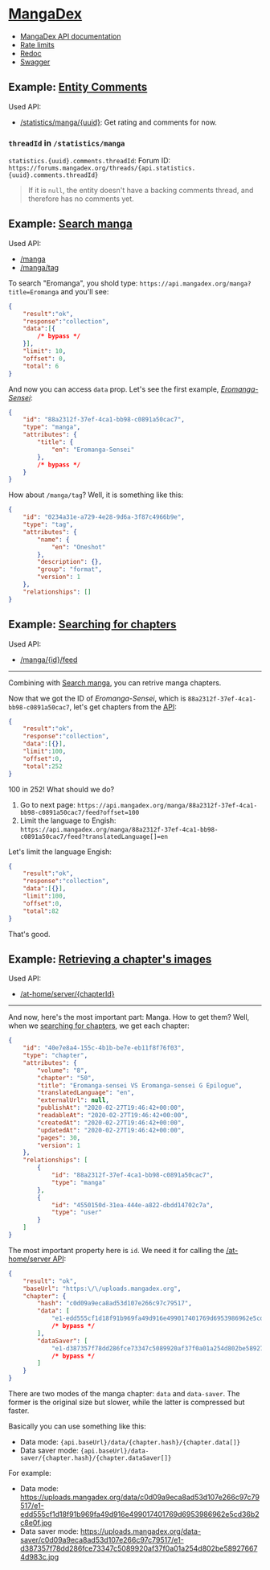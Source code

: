 # [MangaDex](https://mangadex.org)

* [MangaDex API documentation](https://api.mangadex.org/docs)
* [Rate limits](https://api.mangadex.org/docs/2-limitations/#endpoint-specific-rate-limits)
* [Redoc](https://api.mangadex.org/docs/redoc.html)
* [Swagger](https://api.mangadex.org/docs/swagger.html)

## Example: [Entity Comments](https://api.mangadex.org/docs/01-concepts/comments)

Used API:

* [/statistics/manga/{uuid}](https://api.mangadex.org/docs/redoc.html#tag/Statistics/operation/get-statistics-manga-uuid): Get rating and comments for now.

### `threadId` in `/statistics/manga`

`statistics.{uuid}.comments.threadId`: Forum ID: `https://forums.mangadex.org/threads/{api.statistics.{uuid}.comments.threadId}`

> If it is `null`, the entity doesn't have a backing comments thread, and therefore has no comments yet.

## Example: [Search manga](https://api.mangadex.org/docs/03-manga/search)

Used API:

* [/manga](https://api.mangadex.org/docs/redoc.html#tag/Manga/operation/get-search-manga)
* [/manga/tag](https://api.mangadex.org/docs/redoc.html#tag/Manga/operation/get-manga-tag)

To search "Eromanga", you shold type: `https://api.mangadex.org/manga?title=Eromanga` and you'll see:

```json
{
    "result":"ok",
    "response":"collection",
    "data":[{
        /* bypass */
    }],
    "limit": 10,
    "offset": 0,
    "total": 6
}
```

And now you can access `data` prop. Let's see the first example, [*Eromanga-Sensei*](https://mangadex.org/title/88a2312f-37ef-4ca1-bb98-c0891a50cac7):

```json
{
    "id": "88a2312f-37ef-4ca1-bb98-c0891a50cac7",
    "type": "manga",
    "attributes": {
        "title": {
            "en": "Eromanga-Sensei"
        },
        /* bypass */
    }
}
```

How about `/manga/tag`? Well, it is something like this:

```json
{
    "id": "0234a31e-a729-4e28-9d6a-3f87c4966b9e",
    "type": "tag",
    "attributes": {
        "name": {
            "en": "Oneshot"
        },
        "description": {},
        "group": "format",
        "version": 1
    },
    "relationships": []
}
```

## Example: [Searching for chapters](https://api.mangadex.org/docs/04-chapter/search)

Used API:

* [/manga/{id}/feed](https://api.mangadex.org/docs/redoc.html#tag/Manga/operation/get-manga-id-feed)

---

Combining with [Search manga](https://api.mangadex.org/docs/03-manga/search), you can retrive manga chapters.

Now that we got the ID of *Eromanga-Sensei*, which is `88a2312f-37ef-4ca1-bb98-c0891a50cac7`, let's get chapters from the [API](https://api.mangadex.org/manga/88a2312f-37ef-4ca1-bb98-c0891a50cac7/feed):

```json
{
    "result":"ok",
    "response":"collection",
    "data":[{}],
    "limit":100,
    "offset":0,
    "total":252
}
```

100 in 252! What should we do?

1. Go to next page: `https://api.mangadex.org/manga/88a2312f-37ef-4ca1-bb98-c0891a50cac7/feed?offset=100`
2. Limit the language to Engish: `https://api.mangadex.org/manga/88a2312f-37ef-4ca1-bb98-c0891a50cac7/feed?translatedLanguage[]=en`

Let's limit the language Engish:

```json
{
    "result":"ok",
    "response":"collection",
    "data":[{}],
    "limit":100,
    "offset":0,
    "total":82
}
```

That's good.

## Example: [Retrieving a chapter's images](https://api.mangadex.org/docs/04-chapter/retrieving-chapter/)

Used API:

* [/at-home/server/{chapterId}](https://api.mangadex.org/docs/redoc.html#tag/AtHome/operation/get-at-home-server-chapterId)

---

And now, here's the most important part: Manga. How to get them? Well, when we [searching for chapters](https://api.mangadex.org/docs/04-chapter/search), we get each chapter:

```json
{
    "id": "40e7e8a4-155c-4b1b-be7e-eb11f8f76f03",
    "type": "chapter",
    "attributes": {
        "volume": "8",
        "chapter": "50",
        "title": "Eromanga-sensei VS Eromanga-sensei G Epilogue",
        "translatedLanguage": "en",
        "externalUrl": null,
        "publishAt": "2020-02-27T19:46:42+00:00",
        "readableAt": "2020-02-27T19:46:42+00:00",
        "createdAt": "2020-02-27T19:46:42+00:00",
        "updatedAt": "2020-02-27T19:46:42+00:00",
        "pages": 30,
        "version": 1
    },
    "relationships": [
        {
            "id": "88a2312f-37ef-4ca1-bb98-c0891a50cac7",
            "type": "manga"
        },
        {
            "id": "4550150d-31ea-444e-a822-dbdd14702c7a",
            "type": "user"
        }
    ]
}
```

The most important property here is `id`. We need it for calling the [/at-home/server API](https://api.mangadex.org/at-home/server/40e7e8a4-155c-4b1b-be7e-eb11f8f76f03):

```json
{
    "result": "ok",
    "baseUrl": "https:\/\/uploads.mangadex.org",
    "chapter": {
        "hash": "c0d09a9eca8ad53d107e266c97c79517",
        "data": [
            "e1-edd555cf1d18f91b969fa49d916e499017401769d6953986962e5cd36b2c8e0f.jpg",
            /* bypass */
        ],
        "dataSaver": [
            "e1-d387357f78dd286fce73347c5089920af37f0a01a254d802be589276674d983c.jpg",
            /* bypass */
        ]
    }
}
```

There are two modes of the manga chapter: `data` and `data-saver`. The former is the original size but slower, while the latter is compressed but faster.

Basically you can use something like this:

* Data mode: `{api.baseUrl}/data/{chapter.hash}/{chapter.data[]}`
* Data saver mode: `{api.baseUrl}/data-saver/{chapter.hash}/{chapter.dataSaver[]}`

For example:

* Data mode: https://uploads.mangadex.org/data/c0d09a9eca8ad53d107e266c97c79517/e1-edd555cf1d18f91b969fa49d916e499017401769d6953986962e5cd36b2c8e0f.jpg
* Data saver mode: https://uploads.mangadex.org/data-saver/c0d09a9eca8ad53d107e266c97c79517/e1-d387357f78dd286fce73347c5089920af37f0a01a254d802be589276674d983c.jpg
